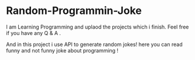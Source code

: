 # Random-Programmin-Joke

I am Learning Programming and uplaod the projects which i finish. 
Feel free if you have any Q & A .

And in this project i use API to generate random jokes!
here you can read funny and not funny joke about programming ! 
